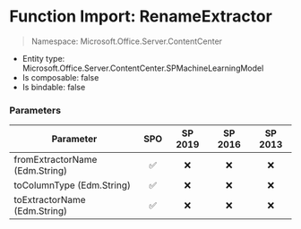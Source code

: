 # Function Import: RenameExtractor

> Namespace: Microsoft.Office.Server.ContentCenter

- Entity type: Microsoft.Office.Server.ContentCenter.SPMachineLearningModel
- Is composable: false
- Is bindable: false

### Parameters

Parameter | SPO | SP 2019 | SP 2016 | SP 2013
----------|:---:|:-------:|:-------:|:-------:
fromExtractorName (Edm.String) | ✅ | ❌ | ❌ | ❌
toColumnType (Edm.String) | ✅ | ❌ | ❌ | ❌
toExtractorName (Edm.String) | ✅ | ❌ | ❌ | ❌